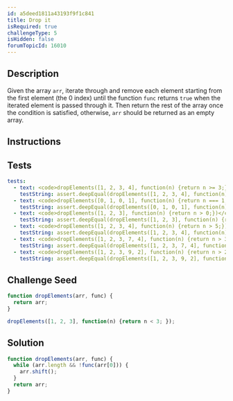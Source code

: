```yaml
---
id: a5deed1811a43193f9f1c841
title: Drop it
isRequired: true
challengeType: 5
isHidden: false
forumTopicId: 16010
---
```


## Description
<section id='description'>
Given the array <code>arr</code>, iterate through and remove each element starting from the first element (the 0 index) until the function <code>func</code> returns <code>true</code> when the iterated element is passed through it.
Then return the rest of the array once the condition is satisfied, otherwise, <code>arr</code> should be returned as an empty array.
</section>

## Instructions
<section id='instructions'>

</section>

## Tests
<section id='tests'>

```yml
tests:
  - text: <code>dropElements([1, 2, 3, 4], function(n) {return n >= 3;})</code> should return <code>[3, 4]</code>.
    testString: assert.deepEqual(dropElements([1, 2, 3, 4], function(n) {return n >= 3;}), [3, 4]);
  - text: <code>dropElements([0, 1, 0, 1], function(n) {return n === 1;})</code> should return <code>[1, 0, 1]</code>.
    testString: assert.deepEqual(dropElements([0, 1, 0, 1], function(n) {return n === 1;}), [1, 0, 1]);
  - text: <code>dropElements([1, 2, 3], function(n) {return n > 0;})</code> should return <code>[1, 2, 3]</code>.
    testString: assert.deepEqual(dropElements([1, 2, 3], function(n) {return n > 0;}), [1, 2, 3]);
  - text: <code>dropElements([1, 2, 3, 4], function(n) {return n > 5;})</code> should return <code>[]</code>.
    testString: assert.deepEqual(dropElements([1, 2, 3, 4], function(n) {return n > 5;}), []);
  - text: <code>dropElements([1, 2, 3, 7, 4], function(n) {return n > 3;})</code> should return <code>[7, 4]</code>.
    testString: assert.deepEqual(dropElements([1, 2, 3, 7, 4], function(n) {return n > 3;}), [7, 4]);
  - text: <code>dropElements([1, 2, 3, 9, 2], function(n) {return n > 2;})</code> should return <code>[3, 9, 2]</code>.
    testString: assert.deepEqual(dropElements([1, 2, 3, 9, 2], function(n) {return n > 2;}), [3, 9, 2]);

```

</section>

## Challenge Seed
<section id='challengeSeed'>

<div id='js-seed'>

```js
function dropElements(arr, func) {
  return arr;
}

dropElements([1, 2, 3], function(n) {return n < 3; });
```

</div>



</section>

## Solution
<section id='solution'>


```js
function dropElements(arr, func) {
  while (arr.length && !func(arr[0])) {
    arr.shift();
  }
  return arr;
}
```

</section>
